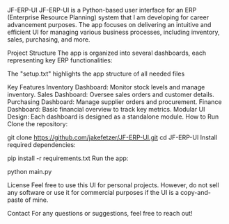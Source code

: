 JF-ERP-UI
JF-ERP-UI is a Python-based user interface for an ERP (Enterprise Resource Planning) system that I am developing for career advancement purposes. The app focuses on delivering an intuitive and efficient UI for managing various business processes, including inventory, sales, purchasing, and more.

Project Structure
The app is organized into several dashboards, each representing key ERP functionalities:

The "setup.txt" highlights the app structure of all needed files

Key Features
Inventory Dashboard: Monitor stock levels and manage inventory.
Sales Dashboard: Oversee sales orders and customer details.
Purchasing Dashboard: Manage supplier orders and procurement.
Finance Dashboard: Basic financial overview to track key metrics.
Modular UI Design: Each dashboard is designed as a standalone module.
How to Run
Clone the repository:

git clone https://github.com/jakefetzer/JF-ERP-UI.git
cd JF-ERP-UI
Install required dependencies:

pip install -r requirements.txt
Run the app:

python main.py

License
Feel free to use this UI for personal projects. However, do not sell any software or use it for commercial purposes if the UI is a copy-and-paste of mine.

Contact
For any questions or suggestions, feel free to reach out!
